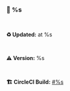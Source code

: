 ### 📌 %s

&nbsp;

**♻ Updated:** at %s

&nbsp;

**⚠ Version:** %s  

&nbsp;

**🏗️ CircleCI Build:** [#%s](%s)